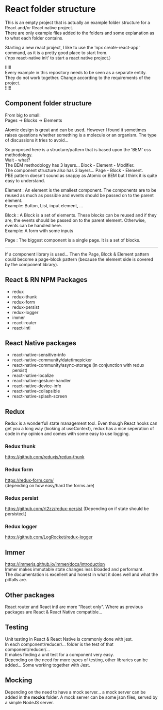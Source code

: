 # React folder structure  

This is an empty project that is actually an example folder structure for a React and/or React native project.  
There are only example files added to the folders and some explanation as to what each folder contains.  

Starting a new react project, I like to use the 'npx create-react-app' command, as it is a pretty good place to start from.  
('npx react-native init' to start a react native project.)

!!!!!  
Every example in this repository needs to be seen as a separate entity.   
They do not work together. Change according to the requirements of the project.   
!!!!!   

## Component folder structure  
From big to small:  
Pages -> Blocks -> Elements  

Atomic design is great and can be used. However I found it sometimes raises questions whether something is a molecule or an organism. The type of discussions it tries to avoid... 

So proposed here is a structure/pattern that is based upon the 'BEM' css methodology.  
Wait - what?   
The BEM methodology has 3 layers... Block - Element - Modifier.   
The component structure also has 3 layers... Page - Block - Element.  
PBE pattern doesn't sound as snappy as Atomic or BEM but I think it is quite easy to understand.  

Element : An element is the smallest component. The components are to be reused as much as possible and events should be passed on to the parent element.  
Example: Button, List, input element, ...   
 
Block : A Block is a set of elements. These blocks can be reused and if they are, the events should be passed on to the parent element. Otherwise, events can be handled here.  
Example: A form with some inputs

Page : The biggest component is a single page. It is a set of blocks.  

------  

If a component library is used... Then the Page, Block & Element pattern could become a page-block pattern (because the element side is covered by the component library).  

## React & RN NPM Packages  
- redux 
- redux-thunk
- redux-form
- redux-persist
- redux-logger
- immer
- react-router
- react-intl


## React Native packages  
- react-native-sensitive-info
- react-native-community/datetimepicker
- react-native-community/async-storage (in conjunction with redux persist)
- react-native-localize
- react-native-gesture-handler
- react-native-device-info
- react-native-collapsible
- react-native-splash-screen


## Redux  
Redux is a wonderfull state management tool. Even though React hooks can get you a long way (looking at useContext), redux has a nice seperation of code in my opinion and comes with some easy to use logging.   

### Redux thunk  
https://github.com/reduxjs/redux-thunk 

### Redux form  
https://redux-form.com/  
(depending on how easy/hard the forms are)   

### Redux persist
https://github.com/rt2zz/redux-persist 
(Depending on if state should be persisted.)

### Redux logger
https://github.com/LogRocket/redux-logger 

## Immer
https://immerjs.github.io/immer/docs/introduction  
Immer makes immutable state changes less bloaded and performant.  
The documentation is excellent and honest in what it does well and what the pitfalls are.  

## Other packages  
React router and React intl are more "React only". 
Where as previous packages are React & React Native compatible...  

## Testing
Unit testing in React & React Native is commonly done with jest.  
In each component/reducer/... folder is the test of that component/reducer/...  
It makes finding a unit test for a component very easy.  
Depending on the need for more types of testing, other libraries can be added... Some working together with Jest.  

## Mocking  
Depending on the need to have a mock server... a mock server can be added in the __mocks__ folder. A mock server can be some json files, served by a simple NodeJS server.
